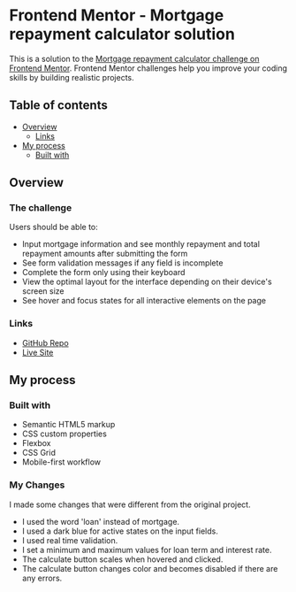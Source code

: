 # Frontend Mentor - Mortgage repayment calculator solution

This is a solution to the [Mortgage repayment calculator challenge on Frontend Mentor](https://www.frontendmentor.io/challenges/mortgage-repayment-calculator-Galx1LXK73). Frontend Mentor challenges help you improve your coding skills by building realistic projects. 

## Table of contents

- [Overview](#overview)
  - [Links](#links)
- [My process](#my-process)
  - [Built with](#built-with)

## Overview

### The challenge

Users should be able to:

- Input mortgage information and see monthly repayment and total repayment amounts after submitting the form
- See form validation messages if any field is incomplete
- Complete the form only using their keyboard
- View the optimal layout for the interface depending on their device's screen size
- See hover and focus states for all interactive elements on the page

### Links

- [GitHub Repo](https://github.com/quasarblues/loan-repay-calc)
- [Live Site](https://quasarblues.github.io/loan-repay-calc/)

## My process

### Built with

- Semantic HTML5 markup
- CSS custom properties
- Flexbox
- CSS Grid
- Mobile-first workflow

### My Changes

I made some changes that were different from the original project.

* I used the word 'loan' instead of mortgage.
* I used a dark blue for active states on the input fields.
* I used real time validation.
* I set a minimum and maximum values for loan term and interest rate.
* The calculate button scales when hovered and clicked.
* The calculate button changes color and becomes disabled if there are any errors. 


